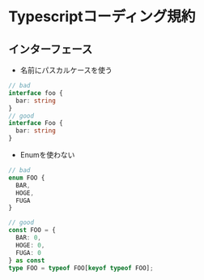 # Typescriptコーディング規約

## インターフェース

- 名前にパスカルケースを使う

```TypeScript
// bad
interface foo {
  bar: string
}
// good
interface Foo {
  bar: string
}
```

- Enumを使わない

```TypeScript
// bad
enum FOO {
  BAR,
  HOGE,
  FUGA
}

// good
const FOO = {
  BAR: 0,
  HOGE: 0,
  FUGA: 0
} as const
type FOO = typeof FOO[keyof typeof FOO];
```
